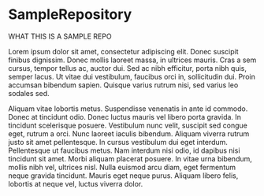 # SampleRepository
WHAT THIS IS A SAMPLE REPO

Lorem ipsum dolor sit amet, consectetur adipiscing elit. Donec suscipit finibus dignissim. Donec mollis laoreet massa, in ultrices mauris. Cras a sem cursus, tempor tellus ac, auctor dui. Sed ac nibh efficitur, porta nibh quis, semper lacus. Ut vitae dui vestibulum, faucibus orci in, sollicitudin dui. Proin accumsan bibendum sapien. Quisque varius rutrum nisi, sed varius leo sodales sed.

Aliquam vitae lobortis metus. Suspendisse venenatis in ante id commodo. Donec at tincidunt odio. Donec luctus mauris vel libero porta gravida. In tincidunt scelerisque posuere. Vestibulum nunc velit, suscipit sed congue eget, rutrum a orci. Nunc laoreet iaculis bibendum. Aliquam viverra rutrum justo sit amet pellentesque. In cursus vestibulum dui eget interdum. Pellentesque ut faucibus metus. Nam interdum nisi odio, id dapibus nisi tincidunt sit amet. Morbi aliquam placerat posuere. In vitae urna bibendum, mollis nibh vel, ultrices nisl. Nulla euismod arcu diam, eget fermentum neque gravida tincidunt. Mauris eget neque purus. Aliquam libero felis, lobortis at neque vel, luctus viverra dolor.